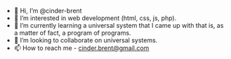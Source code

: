 - 👋 Hi, I’m @cinder-brent
- 👀 I’m interested in web development (html, css, js, php).
- 🌱 I’m currently learning a universal system that I came up with that is, as a matter of fact, a program of programs.
- 💞️ I’m looking to collaborate on universal systems.
- 📫 How to reach me - cinder.brent@gmail.com

<!---
cinder-brent/cinder-brent is a ✨ special ✨ repository because its `README.md` (this file) appears on your GitHub profile.
You can click the Preview link to take a look at your changes.
--->
